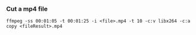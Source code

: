 ### Cut a mp4 file
```
ffmpeg -ss 00:01:05 -t 00:01:25 -i <file>.mp4 -t 10 -c:v libx264 -c:a copy <fileResult>.mp4
```

